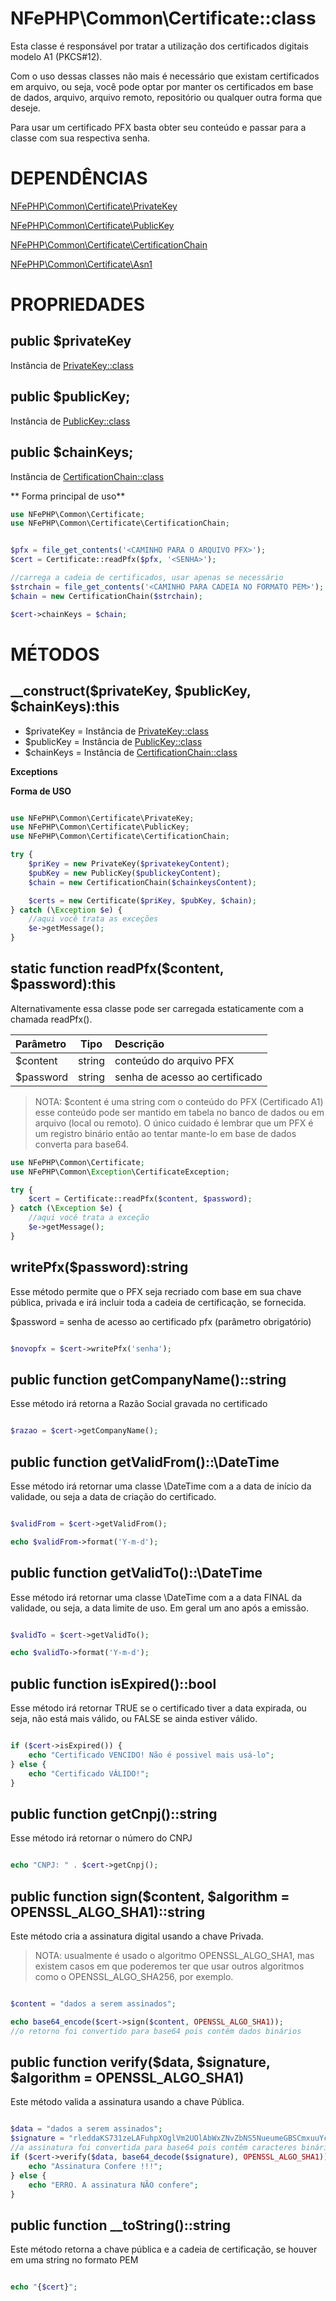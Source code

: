# NFePHP\Common\Certificate::class

Esta classe é responsável por tratar a utilização dos certificados digitais modelo A1 (PKCS#12).

Com o uso dessas classes não mais é necessário que existam certificados em arquivo, ou seja, você pode optar por manter os certificados em base de dados, arquivo, arquivo remoto, repositório ou qualquer outra forma que deseje.

Para usar um certificado PFX basta obter seu conteúdo e passar para a classe com sua respectiva senha.

# DEPENDÊNCIAS

[NFePHP\Common\Certificate\PrivateKey](Certificate\PrivateKey.md)

[NFePHP\Common\Certificate\PublicKey](Certificate\PublicKey.md)

[NFePHP\Common\Certificate\CertificationChain](Certificate\CertificationChain.md)

[NFePHP\Common\Certificate\Asn1](Certificate\Asn1.md)

# PROPRIEDADES

## public $privateKey
Instância de [PrivateKey::class](Certificate/PrivateKey.md)

## public $publicKey;
Instância de [PublicKey::class](Certificate/PublicKey.md)

## public $chainKeys;
Instância de [CertificationChain::class](Certificate/CertificationChain.md)

** Forma principal de uso**

```php
use NFePHP\Common\Certificate;
use NFePHP\Common\Certificate\CertificationChain;


$pfx = file_get_contents('<CAMINHO PARA O ARQUIVO PFX>');
$cert = Certificate::readPfx($pfx, '<SENHA>');

//carrega a cadeia de certificados, usar apenas se necessário
$strchain = file_get_contents('<CAMINHO PARA CADEIA NO FORMATO PEM>');
$chain = new CertificationChain($strchain);

$cert->chainKeys = $chain;
```

# MÉTODOS

## __construct($privateKey, $publicKey, $chainKeys):this

- $privateKey = Instância de [PrivateKey::class](Certificate/PrivateKey.md)
- $publicKey = Instância de [PublicKey::class](Certificate/PublicKey.md)
- $chainKeys = Instância de [CertificationChain::class](Certificate/CertificationChain.md)

**Exceptions**


**Forma de USO**

```php

use NFePHP\Common\Certificate\PrivateKey;
use NFePHP\Common\Certificate\PublicKey;
use NFePHP\Common\Certificate\CertificationChain;

try {
    $priKey = new PrivateKey($privatekeyContent);
    $pubKey = new PublicKey($publickeyContent);
    $chain = new CertificationChain($chainkeysContent);

    $certs = new Certificate($priKey, $pubKey, $chain);
} catch (\Exception $e) {
    //aqui você trata as exceções
    $e->getMessage();
}

```

## static function readPfx($content, $password):this

Alternativamente essa classe pode ser carregada estaticamente com a chamada readPfx().

| Parâmetro | Tipo | Descrição |
| :---  | :---: | :--- |
| $content | string | conteúdo do arquivo PFX |
| $password | string | senha de acesso ao certificado |

>NOTA: $content é uma string com o conteúdo do PFX (Certificado A1) esse conteúdo pode ser mantido em tabela no banco de dados ou em arquivo (local ou remoto). O único cuidado é lembrar que um PFX é um registro binário então ao tentar mante-lo em base de dados converta para base64.

```php
use NFePHP\Common\Certificate;
use NFePHP\Common\Exception\CertificateException;

try {
    $cert = Certificate::readPfx($content, $password);
} catch (\Exception $e) {
    //aqui você trata a exceção
    $e->getMessage();
}
```

## writePfx($password):string

Esse método permite que o PFX seja recriado com base em sua chave pública, privada e irá incluir toda a cadeia de certificação, se fornecida.

$password = senha de acesso ao certificado pfx (parâmetro obrigatório)

```php

$novopfx = $cert->writePfx('senha');

```


## public function getCompanyName()::string

Esse método irá retorna a Razão Social gravada no certificado

```php

$razao = $cert->getCompanyName();

```

## public function getValidFrom()::\DateTime

Esse método irá retornar uma classe \DateTime com a a data de início da validade, ou seja a data de criação do certificado.

```php

$validFrom = $cert->getValidFrom();

echo $validFrom->format('Y-m-d');

```

## public function getValidTo()::\DateTime

Esse método irá retornar uma classe \DateTime com a a data FINAL da validade, ou seja, a data limite de uso. Em geral um ano após a emissão.

```php

$validTo = $cert->getValidTo();

echo $validTo->format('Y-m-d');

```

## public function isExpired()::bool

Esse método irá retornar TRUE se o certificado tiver a data expirada, ou seja, não está mais válido,
ou FALSE se ainda estiver válido.

```php

if ($cert->isExpired()) {
    echo "Certificado VENCIDO! Não é possivel mais usá-lo";
} else {
    echo "Certificado VÁLIDO!";
}

```

## public function getCnpj()::string

Esse método irá retornar o número do CNPJ

```php

echo "CNPJ: " . $cert->getCnpj();

```

## public function sign($content, $algorithm = OPENSSL_ALGO_SHA1)::string

Este método cria a assinatura digital usando a chave Privada.

> NOTA: usualmente é usado o algoritmo OPENSSL_ALGO_SHA1, mas existem casos em que poderemos ter que usar outros algoritmos como o OPENSSL_ALGO_SHA256, por exemplo.

```php

$content = "dados a serem assinados";

echo base64_encode($cert->sign($content, OPENSSL_ALGO_SHA1));
//o retorno foi convertido para base64 pois contêm dados binários

```

## public function verify($data, $signature, $algorithm = OPENSSL_ALGO_SHA1)

Este método valida a assinatura usando a chave Pública.

```php

$data = "dados a serem assinados";
$signature = "rleddaKS731zeLAFuhpXOglVm2UOlAbWxZNvZbNS5NueumeGBSCmxuuYcubUCTgoB+RJzPIzU45eUbfN8B41q+WPWmsyQcWslm7geTyCrWnCJNaYGq5cVJ5eCqTRErQYSo/pBVizDLqyn+UmGUxhn+73sVlPM0kFqiFPpRCmG3azxRD60X48PDi42wvtxbe47FGZuj0XeRqoUvEra2FZPDxoYYrZqvRVHxzZtRpi+Wvp3FcbF+0WsxNgg9xXi4+TgfGDbrOlbx0PxhrvZAWvkKZTiSBKxqvYgeXgIk9KNLkm0UG/u8Gk5DLVEuC3QIdsVcl+dFPapXf0JJIAa4OpjQ==";
//a assinatura foi convertida para base64 pois contêm caracteres binários
if ($cert->verify($data, base64_decode($signature), OPENSSL_ALGO_SHA1)) {
    echo "Assinatura Confere !!!";
} else {
    echo "ERRO. A assinatura NÃO confere";
}

```


## public function __toString()::string

Este método retorna a chave pública e a cadeia de certificação, se houver em uma string no formato PEM 

```php

echo "{$cert}";

```
